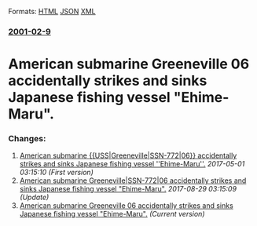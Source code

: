 
Formats: [HTML](/news/2001/02/9/american-submarine-greeneville-06-accidentally-strikes-and-sinks-japanese-fishing-vessel-ehime-maru.html)  [JSON](/news/2001/02/9/american-submarine-greeneville-06-accidentally-strikes-and-sinks-japanese-fishing-vessel-ehime-maru.json)  [XML](/news/2001/02/9/american-submarine-greeneville-06-accidentally-strikes-and-sinks-japanese-fishing-vessel-ehime-maru.xml)  

### [2001-02-9](/news/2001/02/9/index.md)

##### 
#  American submarine Greeneville 06 accidentally strikes and sinks Japanese fishing vessel "Ehime-Maru".




### Changes:

1. [ American submarine {{USS|Greeneville|SSN-772|06}} accidentally strikes and sinks Japanese fishing vessel ''Ehime-Maru''.](/news/2001/02/9/american-submarine-uss-greeneville-ssn-772-06-accidentally-strikes-and-sinks-japanese-fishing-vessel-ehime-maru.md) _2017-05-01 03:15:10 (First version)_
2. [ American submarine Greeneville|SSN-772|06 accidentally strikes and sinks Japanese fishing vessel "Ehime-Maru".](/news/2001/02/9/american-submarine-greeneville-ssn-772-06-accidentally-strikes-and-sinks-japanese-fishing-vessel-ehime-maru.md) _2017-08-29 03:15:09 (Update)_
2. [ American submarine Greeneville 06 accidentally strikes and sinks Japanese fishing vessel "Ehime-Maru".](/news/2001/02/9/american-submarine-greeneville-06-accidentally-strikes-and-sinks-japanese-fishing-vessel-ehime-maru.md) _(Current version)_
